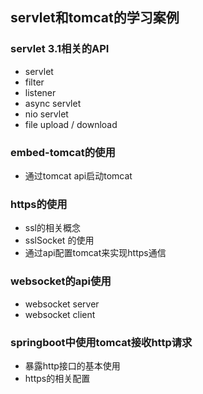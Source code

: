 ## servlet和tomcat的学习案例

### servlet 3.1相关的API
- servlet
- filter
- listener
- async servlet
- nio servlet
- file upload / download


### embed-tomcat的使用
- 通过tomcat api启动tomcat


### https的使用
- ssl的相关概念
- sslSocket 的使用
- 通过api配置tomcat来实现https通信


### websocket的api使用
- websocket server
- websocket client


### springboot中使用tomcat接收http请求
- 暴露http接口的基本使用
- https的相关配置
